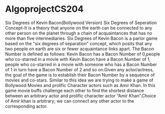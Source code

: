 # AlgoprojectCS204
Six Degrees of Kevin Bacon(Bollywood Version)
Six Degrees of Seperation Concept-It is a theory that anyone on the earth can be connected to any other person on the planet through a chain of acquaintances that has no more than five intermediaries.
Six Degrees of Kevin Bacon is a parlor game based on the "six degrees of separation" concept, which posits that any two people on earth are six or fewer acquaintance links apart. The Bacon Number is defined as follows: Kevin Bacon has a Bacon Number of 0,people who co-starred in a movie with Kevin Bacon have a Bacon Number of 1, people who co-starred in a movie with someone who has a Bacon Number of 1 in turn have a Bacon Number of 2 and so on.Given any actor/actress, the goal of the game is to establish their Bacon Number by a sequence of movies and co-stars.
Similar to this idea we are trying to make a game of Bollywood Movies and prolific Character actors such as Amir Khan. In this game movie buffs challenge each other to find the shortest distance between an arbitrary actor and prolific character actor “Amir Khan”.Choice of Amir khan is arbitrary; we can connect any other actor to the corresponding actor. 


